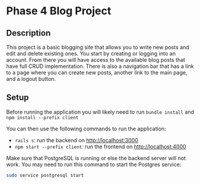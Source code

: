 # Phase 4 Blog Project

## Description

This project is a basic blogging site that allows you to write new posts and edit and delete existing ones. You start by creating or logging into an account. From there you will have access to the available blog posts that have full CRUD implementation. There is also a navigation bar that has a link to a page where you can create new posts, another link to the main page, and a logout button.


## Setup
Before running the application you will likely need to run `bundle install` and `npm install --prefix client`

You can then use the following commands to run the application:

- `rails s`: run the backend on [http://localhost:3000](http://localhost:3000)
- `npm start --prefix client`: run the frontend on
  [http://localhost:4000](http://localhost:4000)

Make sure that PostgreSQL is running or else the backend server will not work. 
You may need to run this command to start the Postgres service:
```sh
sudo service postgresql start
```

